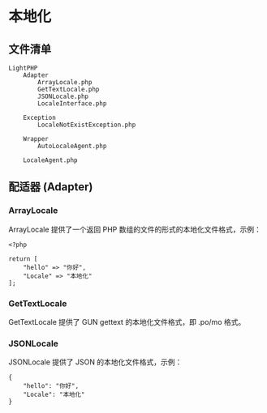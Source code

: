 # 本地化

## 文件清单

    LightPHP
        Adapter
            ArrayLocale.php
            GetTextLocale.php
            JSONLocale.php
            LocaleInterface.php

        Exception
            LocaleNotExistException.php

        Wrapper
            AutoLocaleAgent.php

        LocaleAgent.php

## 配适器 (Adapter)

### ArrayLocale
ArrayLocale 提供了一个返回 PHP 数组的文件的形式的本地化文件格式，示例：

    <?php

    return [
        "hello" => "你好",
        "Locale" => "本地化"
    ];

### GetTextLocale
GetTextLocale 提供了 GUN gettext 的本地化文件格式，即 .po/mo 格式。

### JSONLocale
JSONLocale 提供了 JSON 的本地化文件格式，示例：

    {
        "hello": "你好",
        "Locale": "本地化"
    }
